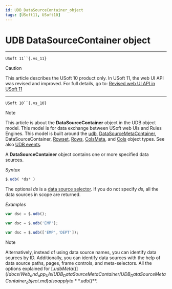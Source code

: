 ```yaml
---
id: UDB_DataSourceContainer_object
tags: [USoft11, USoft10]
---
```

# UDB DataSourceContainer object



----

`USoft 11``{.vs_11}`

> [!CAUTION]
> This article describes the USoft 10 product only.
> In USoft 11, the web UI API was revised and improved. For full details, go to:
> [Revised web UI API in USoft 11](/docs/Web_and_app_UIs/UDB_udb/Revised_web_UI_API_in_USoft_11.md)

----

`USoft 10``{.vs_10}`

> [!NOTE]
> This article is about the **DataSourceContainer** object in the UDB object model. This model is for data exchange between USoft web UIs and Rules Engines.
> This model is built around the [udb](/docs/Web_and_app_UIs/UDB_udb), [DataSourceMetaContainer](/docs/Web_and_app_UIs/UDB_DataSourceMetaContainer), DataSourceContainer, [Rowset](/docs/Web_and_app_UIs/UDB_Rowset), [Rows](/docs/Web_and_app_UIs/UDB_Rows), [ColsMeta](/docs/Web_and_app_UIs/UDB_ColsMeta), and [Cols](/docs/Web_and_app_UIs/UDB_Cols) object types. See also [UDB events](/docs/Web_and_app_UIs/UDB_Events).

A **DataSourceContainer** object contains one or more specified data sources.

*Syntax*

```js
$.udb( *ds* )
```

The optional *ds* is a [data source selector](/docs/Web_and_app_UIs/UDB_DataSourceMetaContainer/UDB_DataSourceMetaContainer_object.md). If you do not specify *ds,* all the data sources in scope are returned.

*Examples*

```js
var dsc = $.udb();
```

```js
var dsc = $.udb('EMP');
```

```js
var dsc = $.udb(['EMP','DEPT']);
```

> [!NOTE]
> Alternatively, instead of using data source names, you can identify data sources by ID. Additionally, you can identify data sources with the help of data source paths, pages, frame controls, and meta-selectors. All the options explained for [$.udbMeta()](/docs/Web_and_app_UIs/UDB_DataSourceMetaContainer/UDB_DataSourceMetaContainer_object.md) also apply to **$.udb()**.